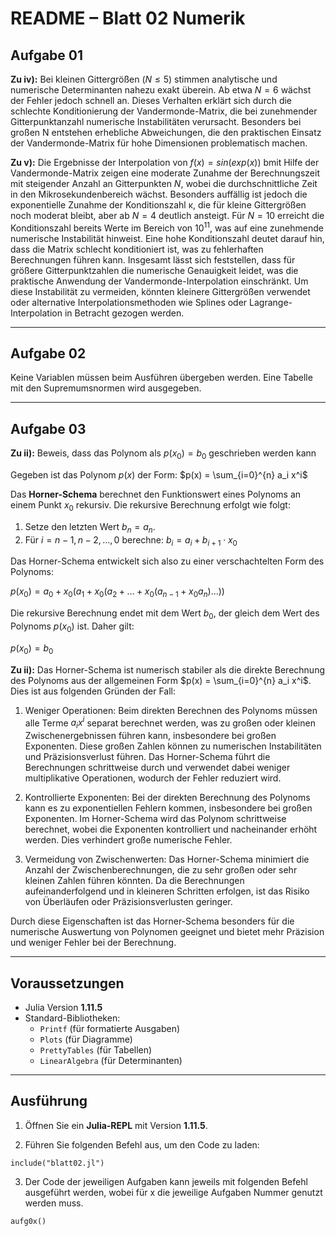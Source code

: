 
# README – Blatt 02 Numerik

## Aufgabe 01

**Zu iv):** Bei kleinen Gittergrößen ($N ≤ 5$) stimmen analytische und numerische Determinanten nahezu exakt überein. Ab etwa $N = 6$ wächst der Fehler jedoch schnell an. Dieses Verhalten erklärt sich durch die schlechte Konditionierung der Vandermonde-Matrix, die bei zunehmender Gitterpunktanzahl numerische Instabilitäten verursacht. Besonders bei großen N entstehen erhebliche Abweichungen, die den praktischen Einsatz der Vandermonde-Matrix für hohe Dimensionen problematisch machen.

**Zu v):** Die Ergebnisse der Interpolation von $f(x)=sin⁡(exp⁡(x))$ bmit Hilfe der Vandermonde-Matrix zeigen eine moderate Zunahme der Berechnungszeit mit steigender Anzahl an Gitterpunkten $N$, wobei die durchschnittliche Zeit in den Mikrosekundenbereich wächst. Besonders auffällig ist jedoch die exponentielle Zunahme der Konditionszahl κ, die für kleine Gittergrößen noch moderat bleibt, aber ab $N=4$ deutlich ansteigt. Für $N=10$ erreicht die Konditionszahl bereits Werte im Bereich von $10^11$, was auf eine zunehmende numerische Instabilität hinweist. Eine hohe Konditionszahl deutet darauf hin, dass die Matrix schlecht konditioniert ist, was zu fehlerhaften Berechnungen führen kann. Insgesamt lässt sich feststellen, dass für größere Gitterpunktzahlen die numerische Genauigkeit leidet, was die praktische Anwendung der Vandermonde-Interpolation einschränkt. Um diese Instabilität zu vermeiden, könnten kleinere Gittergrößen verwendet oder alternative Interpolationsmethoden wie Splines oder Lagrange-Interpolation in Betracht gezogen werden.

---

## Aufgabe 02

Keine Variablen müssen beim Ausführen übergeben werden. Eine Tabelle mit den Supremumsnormen wird ausgegeben.

---

## Aufgabe 03

**Zu ii):** Beweis, dass das Polynom als $p(x_0) = b_0$ geschrieben werden kann

Gegeben ist das Polynom $p(x)$ der Form: $p(x) = \sum_{i=0}^{n} a_i x^i$

Das **Horner-Schema** berechnet den Funktionswert eines Polynoms an einem Punkt $x_0$ rekursiv. Die rekursive Berechnung erfolgt wie folgt:

1. Setze den letzten Wert $b_n = a_n$.
2. Für $i = n-1, n-2, \dots, 0$ berechne: $b_i = a_i + b_{i+1} \cdot x_0$

Das Horner-Schema entwickelt sich also zu einer verschachtelten Form des Polynoms:

$p(x_0) = a_0 + x_0 \left( a_1 + x_0 \left( a_2 + \dots + x_0 \left( a_{n-1} + x_0 a_n \right) \dots \right) \right)$

Die rekursive Berechnung endet mit dem Wert $b_0$, der gleich dem Wert des Polynoms $p(x_0)$ ist. Daher gilt:

$p(x_0) = b_0$

**Zu ii):** Das Horner-Schema ist numerisch stabiler als die direkte Berechnung des Polynoms aus der allgemeinen Form $p(x) = \sum_{i=0}^{n} a_i x^i$. Dies ist aus folgenden Gründen der Fall:

1. Weniger Operationen: Beim direkten Berechnen des Polynoms müssen alle Terme $a_i x^i$ separat berechnet werden, was zu großen oder kleinen Zwischenergebnissen führen kann, insbesondere bei großen Exponenten. Diese großen Zahlen können zu numerischen Instabilitäten und Präzisionsverlust führen. Das Horner-Schema führt die Berechnungen schrittweise durch und verwendet dabei weniger multiplikative Operationen, wodurch der Fehler reduziert wird.

2. Kontrollierte Exponenten: Bei der direkten Berechnung des Polynoms kann es zu exponentiellen Fehlern kommen, insbesondere bei großen Exponenten. Im Horner-Schema wird das Polynom schrittweise berechnet, wobei die Exponenten kontrolliert und nacheinander erhöht werden. Dies verhindert große numerische Fehler.

3. Vermeidung von Zwischenwerten: Das Horner-Schema minimiert die Anzahl der Zwischenberechnungen, die zu sehr großen oder sehr kleinen Zahlen führen könnten. Da die Berechnungen aufeinanderfolgend und in kleineren Schritten erfolgen, ist das Risiko von Überläufen oder Präzisionsverlusten geringer.

Durch diese Eigenschaften ist das Horner-Schema besonders für die numerische Auswertung von Polynomen geeignet und bietet mehr Präzision und weniger Fehler bei der Berechnung.

---

## Voraussetzungen

- Julia Version **1.11.5**
- Standard-Bibliotheken:
  - `Printf` (für formatierte Ausgaben)
  - `Plots` (für Diagramme)
  - `PrettyTables` (für Tabellen)
  - `LinearAlgebra` (für Determinanten)

---

## Ausführung

1. Öffnen Sie ein **Julia-REPL** mit Version **1.11.5**.

2. Führen Sie folgenden Befehl aus, um den Code zu laden:

```
include("blatt02.jl")
```
3. Der Code der jeweiligen Aufgaben kann jeweils mit folgenden Befehl ausgeführt werden, wobei für x die jeweilige Aufgaben Nummer genutzt werden muss.
```
aufg0x()
```